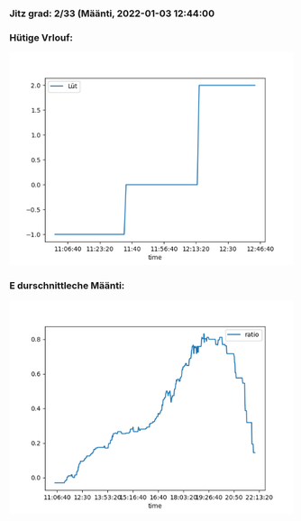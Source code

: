 ### Jitz grad: 2/33 (Määnti, 2022-01-03 12:44:00

### Hütige Vrlouf:
![Graph](Today.png)

### E durschnittleche Määnti:
![Graph](Määnti.png)